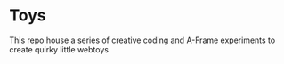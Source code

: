 # Toys

This repo house a series of creative coding and A-Frame experiments to create quirky little webtoys